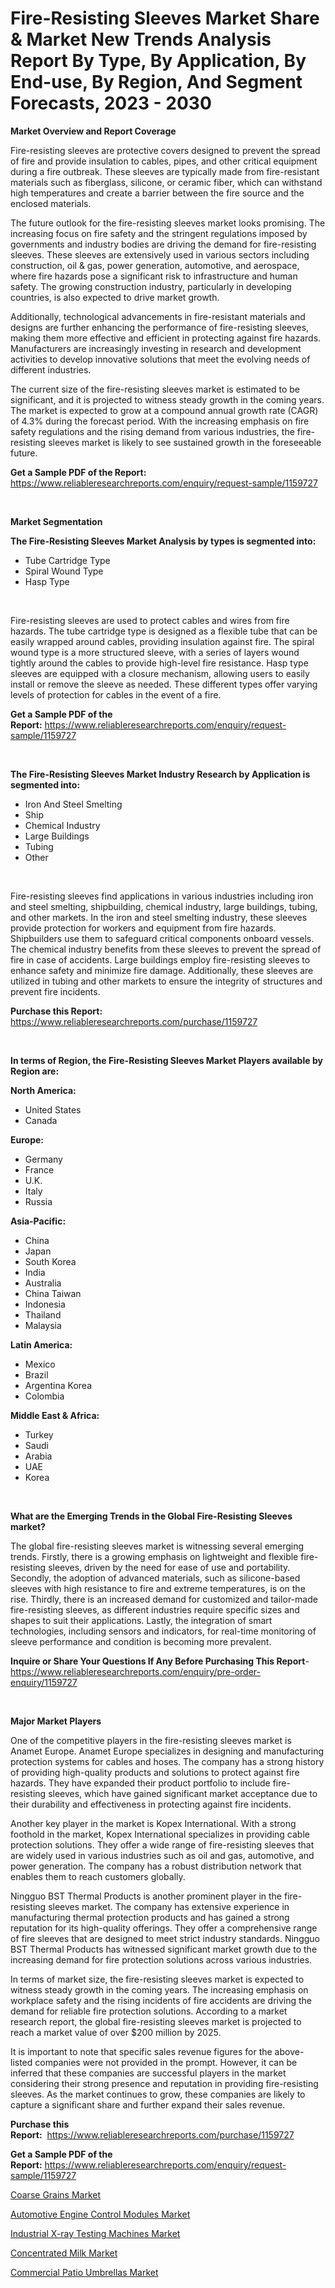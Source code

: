 <p><h1>Fire-Resisting Sleeves Market Share & Market New Trends Analysis Report By Type, By Application, By End-use, By Region, And Segment Forecasts, 2023 - 2030</h1></p><p><strong>Market Overview and Report Coverage</strong></p>
<p><p>Fire-resisting sleeves are protective covers designed to prevent the spread of fire and provide insulation to cables, pipes, and other critical equipment during a fire outbreak. These sleeves are typically made from fire-resistant materials such as fiberglass, silicone, or ceramic fiber, which can withstand high temperatures and create a barrier between the fire source and the enclosed materials.</p><p>The future outlook for the fire-resisting sleeves market looks promising. The increasing focus on fire safety and the stringent regulations imposed by governments and industry bodies are driving the demand for fire-resisting sleeves. These sleeves are extensively used in various sectors including construction, oil & gas, power generation, automotive, and aerospace, where fire hazards pose a significant risk to infrastructure and human safety. The growing construction industry, particularly in developing countries, is also expected to drive market growth.</p><p>Additionally, technological advancements in fire-resistant materials and designs are further enhancing the performance of fire-resisting sleeves, making them more effective and efficient in protecting against fire hazards. Manufacturers are increasingly investing in research and development activities to develop innovative solutions that meet the evolving needs of different industries.</p><p>The current size of the fire-resisting sleeves market is estimated to be significant, and it is projected to witness steady growth in the coming years. The market is expected to grow at a compound annual growth rate (CAGR) of 4.3% during the forecast period. With the increasing emphasis on fire safety regulations and the rising demand from various industries, the fire-resisting sleeves market is likely to see sustained growth in the foreseeable future.</p></p>
<p><strong>Get a Sample PDF of the Report:</strong> <a href="https://www.reliableresearchreports.com/enquiry/request-sample/1159727">https://www.reliableresearchreports.com/enquiry/request-sample/1159727</a></p>
<p>&nbsp;</p>
<p><strong>Market Segmentation</strong></p>
<p><strong>The Fire-Resisting Sleeves Market Analysis by types is segmented into:</strong></p>
<p><ul><li>Tube Cartridge Type</li><li>Spiral Wound Type</li><li>Hasp Type</li></ul></p>
<p>&nbsp;</p>
<p><p>Fire-resisting sleeves are used to protect cables and wires from fire hazards. The tube cartridge type is designed as a flexible tube that can be easily wrapped around cables, providing insulation against fire. The spiral wound type is a more structured sleeve, with a series of layers wound tightly around the cables to provide high-level fire resistance. Hasp type sleeves are equipped with a closure mechanism, allowing users to easily install or remove the sleeve as needed. These different types offer varying levels of protection for cables in the event of a fire.</p></p>
<p><strong>Get a Sample PDF of the Report:</strong>&nbsp;<a href="https://www.reliableresearchreports.com/enquiry/request-sample/1159727">https://www.reliableresearchreports.com/enquiry/request-sample/1159727</a></p>
<p>&nbsp;</p>
<p><strong>The Fire-Resisting Sleeves Market Industry Research by Application is segmented into:</strong></p>
<p><ul><li>Iron And Steel Smelting</li><li>Ship</li><li>Chemical Industry</li><li>Large Buildings</li><li>Tubing</li><li>Other</li></ul></p>
<p>&nbsp;</p>
<p><p>Fire-resisting sleeves find applications in various industries including iron and steel smelting, shipbuilding, chemical industry, large buildings, tubing, and other markets. In the iron and steel smelting industry, these sleeves provide protection for workers and equipment from fire hazards. Shipbuilders use them to safeguard critical components onboard vessels. The chemical industry benefits from these sleeves to prevent the spread of fire in case of accidents. Large buildings employ fire-resisting sleeves to enhance safety and minimize fire damage. Additionally, these sleeves are utilized in tubing and other markets to ensure the integrity of structures and prevent fire incidents.</p></p>
<p><strong>Purchase this Report:</strong>&nbsp; <a href="https://www.reliableresearchreports.com/purchase/1159727">https://www.reliableresearchreports.com/purchase/1159727</a></p>
<p>&nbsp;</p>
<p><strong>In terms of Region, the Fire-Resisting Sleeves Market Players available by Region are:</strong></p>
<p>
    <p> <strong> North America: </strong>
        <ul>
            <li>United States</li>
            <li>Canada</li>
        </ul>
        </p> 
    <p> <strong> Europe: </strong>
        <ul>
            <li>Germany</li>
            <li>France</li>
            <li>U.K.</li>
            <li>Italy</li>
            <li>Russia</li>
        </ul>
        </p> 
    <p> <strong> Asia-Pacific: </strong>
        <ul>
            <li>China</li>
            <li>Japan</li>
            <li>South Korea</li>
            <li>India</li>
            <li>Australia</li>
            <li>China Taiwan</li>
            <li>Indonesia</li>
            <li>Thailand</li>
            <li>Malaysia</li>
        </ul>
        </p> 
    <p> <strong> Latin America: </strong>
        <ul>
            <li>Mexico</li>
            <li>Brazil</li>
            <li>Argentina Korea</li>
            <li>Colombia</li>
        </ul>
        </p> 
    <p> <strong> Middle East & Africa: </strong>
        <ul>
            <li>Turkey</li>
            <li>Saudi</li>
            <li>Arabia</li>
            <li>UAE</li>
            <li>Korea</li>
        </ul>
    </p>
    </p>
<p>&nbsp;</p>
<p><strong>What are the Emerging Trends in the Global Fire-Resisting Sleeves market?</strong></p>
<p><p>The global fire-resisting sleeves market is witnessing several emerging trends. Firstly, there is a growing emphasis on lightweight and flexible fire-resisting sleeves, driven by the need for ease of use and portability. Secondly, the adoption of advanced materials, such as silicone-based sleeves with high resistance to fire and extreme temperatures, is on the rise. Thirdly, there is an increased demand for customized and tailor-made fire-resisting sleeves, as different industries require specific sizes and shapes to suit their applications. Lastly, the integration of smart technologies, including sensors and indicators, for real-time monitoring of sleeve performance and condition is becoming more prevalent.</p></p>
<p><strong>Inquire or Share Your Questions If Any Before Purchasing This Report</strong>- <a href="https://www.reliableresearchreports.com/enquiry/pre-order-enquiry/1159727">https://www.reliableresearchreports.com/enquiry/pre-order-enquiry/1159727</a></p>
<p>&nbsp;</p>
<p><strong>Major Market Players</strong></p>
<p><p>One of the competitive players in the fire-resisting sleeves market is Anamet Europe. Anamet Europe specializes in designing and manufacturing protection systems for cables and hoses. The company has a strong history of providing high-quality products and solutions to protect against fire hazards. They have expanded their product portfolio to include fire-resisting sleeves, which have gained significant market acceptance due to their durability and effectiveness in protecting against fire incidents.</p><p>Another key player in the market is Kopex International. With a strong foothold in the market, Kopex International specializes in providing cable protection solutions. They offer a wide range of fire-resisting sleeves that are widely used in various industries such as oil and gas, automotive, and power generation. The company has a robust distribution network that enables them to reach customers globally.</p><p>Ningguo BST Thermal Products is another prominent player in the fire-resisting sleeves market. The company has extensive experience in manufacturing thermal protection products and has gained a strong reputation for its high-quality offerings. They offer a comprehensive range of fire sleeves that are designed to meet strict industry standards. Ningguo BST Thermal Products has witnessed significant market growth due to the increasing demand for fire protection solutions across various industries.</p><p>In terms of market size, the fire-resisting sleeves market is expected to witness steady growth in the coming years. The increasing emphasis on workplace safety and the rising incidents of fire accidents are driving the demand for reliable fire protection solutions. According to a market research report, the global fire-resisting sleeves market is projected to reach a market value of over $200 million by 2025.</p><p>It is important to note that specific sales revenue figures for the above-listed companies were not provided in the prompt. However, it can be inferred that these companies are successful players in the market considering their strong presence and reputation in providing fire-resisting sleeves. As the market continues to grow, these companies are likely to capture a significant share and further expand their sales revenue.</p></p>
<p><strong>Purchase this Report:</strong>&nbsp;&nbsp;<a href="https://www.reliableresearchreports.com/purchase/1159727">https://www.reliableresearchreports.com/purchase/1159727</a></p>
<p></p>
<p><strong>Get a Sample PDF of the Report:</strong>&nbsp;<a href="https://www.reliableresearchreports.com/enquiry/request-sample/1159727">https://www.reliableresearchreports.com/enquiry/request-sample/1159727</a></p>
<p><p><a href="https://www.linkedin.com/pulse/coarse-grains-market-share-amp-new-trends-analysis-report-type-b7amf/">Coarse Grains Market</a></p><p><a href="https://medium.com/@noise.asset.organ/automotive-engine-control-modules-market-size-growth-forecast-2023-2030-bfaf8fae8a05">Automotive Engine Control Modules Market</a></p><p><a href="https://github.com/Chiragrp25/Market-Research-Report-List-1/blob/main/industrial-x-ray-testing-machines-market.md">Industrial X-ray Testing Machines Market</a></p><p><a href="https://www.linkedin.com/pulse/concentrated-milk-market-share-amp-new-trends-analysis-gvhof/">Concentrated Milk Market</a></p><p><a href="https://medium.com/@pauladams6h/commercial-patio-umbrellas-market-size-growth-forecast-2023-2030-9ba3bcd9768e">Commercial Patio Umbrellas Market</a></p></p>